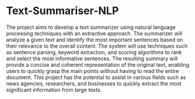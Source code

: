 # Text-Summariser-NLP

The project aims to develop a text summarizer using natural language processing techniques with an extractive approach. The summarizer will analyze a given text and identify the most important sentences based on their relevance to the overall content. The system will use techniques such as sentence parsing, keyword extraction, and scoring algorithms to rank and select the most informative sentences. The resulting summary will provide a concise and coherent representation of the original text, enabling users to quickly grasp the main points without having to read the entire document. This project has the potential to assist in various fields such as news agencies, researchers, and businesses to quickly extract the most significant information from large texts.
